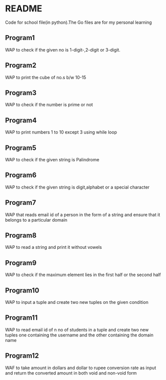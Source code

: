 # README

Code for school file(in python).The Go files are for my personal learning

## Program1
WAP to check if the given no is 1-digit-,2-digit or 3-digit.

## Program2

WAP to print the cube of no.s b/w 10-15

## Program3

WAP to check if the number is prime or not

## Program4

WAP to print numbers 1 to 10 except 3 using while loop

## Program5

WAP to check if the given string is Palindrome

## Program6

WAP to check if the given string is digit,alphabet or a special character

## Program7

WAP that reads email id of a person in the form of a string and ensure that it belongs to a particular domain

## Program8

WAP to read a string and print it without vowels

## Program9

WAP to check if the maximum element lies in the first half or the second half

## Program10

WAP to input a tuple and create two new tuples on the given condition

## Program11

WAP to read email id of n no of students in a tuple and create two new tuples one containing the username and the other containing the domain name

## Program12

WAF to take amount in dollars and dollar to rupee conversion  rate as input and return the converted amount in both void and non-void form